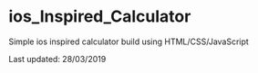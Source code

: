 # ios_Inspired_Calculator
Simple ios inspired calculator build using HTML/CSS/JavaScript

Last updated: 28/03/2019
